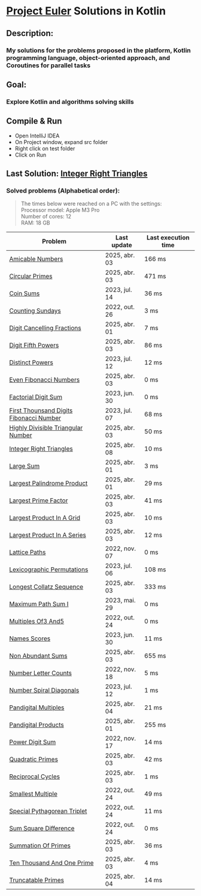 # [Project Euler](https://projecteuler.net) Solutions in Kotlin

## Description:
### My solutions for the problems proposed in the platform, Kotlin programming language, object-oriented approach, and Coroutines for parallel tasks

## Goal:
### Explore Kotlin and algorithms solving skills

## Compile & Run
- Open IntelliJ IDEA
- On Project window, expand src folder
- Right click on test folder
- Click on Run

## Last Solution: [Integer Right Triangles](src/main/kotlin/IntegerRightTriangles.kt)

### Solved problems (Alphabetical order):

> The times below were reached on a PC with the settings: <br/>
> Processor model: Apple M3 Pro <br/>
> Number of cores: 12 <br/>
> RAM:  18 GB <br/>

| Problem                                                                                           | Last update   | Last execution time |
|---------------------------------------------------------------------------------------------------|---------------|---------------------|
| [Amicable Numbers](src/main/kotlin/AmicableNumbers.kt)                                            | 2025, abr. 03 | 166 ms              |
| [Circular Primes](src/main/kotlin/CircularPrimes.kt)                                              | 2025, abr. 03 | 471 ms              |
| [Coin Sums](src/main/kotlin/CoinSums.kt)                                                          | 2023, jul. 14 | 36 ms               |
| [Counting Sundays](src/main/kotlin/CountingSundays.kt)                                            | 2022, out. 26 | 3 ms                |
| [Digit Cancelling Fractions](src/main/kotlin/DigitCancellingFractions.kt)                         | 2025, abr. 01 | 7 ms                |
| [Digit Fifth Powers](src/main/kotlin/DigitFifthPowers.kt)                                         | 2025, abr. 03 | 86 ms               |
| [Distinct Powers](src/main/kotlin/DistinctPowers.kt)                                              | 2023, jul. 12 | 12 ms               |
| [Even Fibonacci Numbers](src/main/kotlin/EvenFibonacciNumbers.kt)                                 | 2025, abr. 03 | 0 ms                |
| [Factorial Digit Sum](src/main/kotlin/FactorialDigitSum.kt)                                       | 2023, jun. 30 | 0 ms                |
| [First Thounsand Digits Fibonacci Number](src/main/kotlin/FirstThounsandDigitsFibonacciNumber.kt) | 2023, jul. 07 | 68 ms               |
| [Highly Divisible Triangular Number](src/main/kotlin/HighlyDivisibleTriangularNumber.kt)          | 2025, abr. 03 | 50 ms               |
| [Integer Right Triangles](src/main/kotlin/IntegerRightTriangles.kt)                               | 2025, abr. 08 | 10 ms               |
| [Large Sum](src/main/kotlin/LargeSum.kt)                                                          | 2025, abr. 01 | 3 ms                |
| [Largest Palindrome Product](src/main/kotlin/LargestPalindromeProduct.kt)                         | 2025, abr. 01 | 29 ms               |
| [Largest Prime Factor](src/main/kotlin/LargestPrimeFactor.kt)                                     | 2025, abr. 03 | 41 ms               |
| [Largest Product In A Grid](src/main/kotlin/LargestProductInAGrid.kt)                             | 2025, abr. 03 | 10 ms               |
| [Largest Product In A Series](src/main/kotlin/LargestProductInASeries.kt)                         | 2025, abr. 03 | 12 ms               |
| [Lattice Paths](src/main/kotlin/LatticePaths.kt)                                                  | 2022, nov. 07 | 0 ms                |
| [Lexicographic Permutations](src/main/kotlin/LexicographicPermutations.kt)                        | 2023, jul. 06 | 108 ms              |
| [Longest Collatz Sequence](src/main/kotlin/LongestCollatzSequence.kt)                             | 2025, abr. 03 | 333 ms              |
| [Maximum Path Sum I](src/main/kotlin/MaximumPathSumI.kt)                                          | 2023, mai. 29 | 0 ms                |
| [Multiples Of3 And5](src/main/kotlin/MultiplesOf3And5.kt)                                         | 2022, out. 24 | 0 ms                |
| [Names Scores](src/main/kotlin/NamesScores.kt)                                                    | 2023, jun. 30 | 11 ms               |
| [Non Abundant Sums](src/main/kotlin/NonAbundantSums.kt)                                           | 2025, abr. 03 | 655 ms              |
| [Number Letter Counts](src/main/kotlin/NumberLetterCounts.kt)                                     | 2022, nov. 18 | 5 ms                |
| [Number Spiral Diagonals](src/main/kotlin/NumberSpiralDiagonals.kt)                               | 2023, jul. 12 | 1 ms                |
| [Pandigital Multiples](src/main/kotlin/PandigitalMultiples.kt)                                    | 2025, abr. 04 | 21 ms               |
| [Pandigital Products](src/main/kotlin/PandigitalProducts.kt)                                      | 2025, abr. 01 | 255 ms              |
| [Power Digit Sum](src/main/kotlin/PowerDigitSum.kt)                                               | 2022, nov. 17 | 14 ms               |
| [Quadratic Primes](src/main/kotlin/QuadraticPrimes.kt)                                            | 2025, abr. 03 | 42 ms               |
| [Reciprocal Cycles](src/main/kotlin/ReciprocalCycles.kt)                                          | 2025, abr. 03 | 1 ms                |
| [Smallest Multiple](src/main/kotlin/SmallestMultiple.kt)                                          | 2022, out. 24 | 49 ms               |
| [Special Pythagorean Triplet](src/main/kotlin/SpecialPythagoreanTriplet.kt)                       | 2022, out. 24 | 11 ms               |
| [Sum Square Difference](src/main/kotlin/SumSquareDifference.kt)                                   | 2022, out. 24 | 0 ms                |
| [Summation Of Primes](src/main/kotlin/SummationOfPrimes.kt)                                       | 2025, abr. 03 | 36 ms               |
| [Ten Thousand And One Prime](src/main/kotlin/TenThousandAndOnePrime.kt)                           | 2025, abr. 03 | 4 ms                |
| [Truncatable Primes](src/main/kotlin/TruncatablePrimes.kt)                                        | 2025, abr. 04 | 14 ms               |
